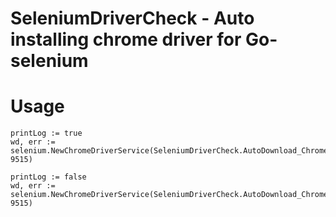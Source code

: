 # SeleniumDriverCheck - Auto installing chrome driver for Go-selenium

# Usage

```
printLog := true
wd, err := selenium.NewChromeDriverService(SeleniumDriverCheck.AutoDownload_ChromeDriver(printLog), 9515)
```

```
printLog := false
wd, err := selenium.NewChromeDriverService(SeleniumDriverCheck.AutoDownload_ChromeDriver(printLog), 9515)
```
